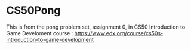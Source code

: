 # CS50Pong


This is from the pong problem set, assignment 0, in CS50 Introduction to Game Develoment course :
https://www.edx.org/course/cs50s-introduction-to-game-development

